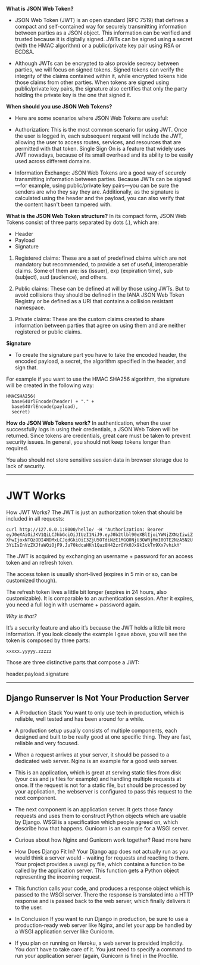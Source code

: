 **What is JSON Web Token?**


* JSON Web Token (JWT) is an open standard (RFC 7519) that defines a compact and self-contained way for securely transmitting information between parties as a JSON object. This information can be verified and trusted because it is digitally signed. JWTs can be signed using a secret (with the HMAC algorithm) or a public/private key pair using RSA or ECDSA.

* Although JWTs can be encrypted to also provide secrecy between parties, we will focus on signed tokens. Signed tokens can verify the integrity of the claims contained within it, while encrypted tokens hide those claims from other parties. When tokens are signed using public/private key pairs, the signature also certifies that only the party holding the private key is the one that signed it.



**When should you use JSON Web Tokens?**

* Here are some scenarios where JSON Web Tokens are useful:

* Authorization: This is the most common scenario for using JWT. Once the user is logged in, each subsequent request will include the JWT, allowing the user to access routes, services, and resources that are permitted with that token. Single Sign On is a feature that widely uses JWT nowadays, because of its small overhead and its ability to be easily used across different domains.

* Information Exchange: JSON Web Tokens are a good way of securely transmitting information between parties. Because JWTs can be signed—for example, using public/private key pairs—you can be sure the senders are who they say they are. Additionally, as the signature is calculated using the header and the payload, you can also verify that the content hasn't been tampered with.


**What is the JSON Web Token structure?**
In its compact form, JSON Web Tokens consist of three parts separated by dots (.), which are:

* Header
* Payload
* Signature




1. Registered claims: These are a set of predefined claims which are not mandatory but recommended, to provide a set of useful, interoperable claims. Some of them are: iss (issuer), exp (expiration time), sub (subject), aud (audience), and others.


2. Public claims: These can be defined at will by those using JWTs. But to avoid collisions they should be defined in the IANA JSON Web Token Registry or be defined as a URI that contains a collision resistant namespace.

3. Private claims: These are the custom claims created to share information between parties that agree on using them and are neither registered or public claims.



**Signature**

* To create the signature part you have to take the encoded header, the encoded payload, a secret, the algorithm specified in the header, and sign that.

For example if you want to use the HMAC SHA256 algorithm, the signature will be created in the following way:
```
HMACSHA256(
  base64UrlEncode(header) + "." +
  base64UrlEncode(payload),
  secret)

```


**How do JSON Web Tokens work?**
In authentication, when the user successfully logs in using their credentials, a JSON Web Token will be returned. Since tokens are credentials, great care must be taken to prevent security issues. In general, you should not keep tokens longer than required.

You also should not store sensitive session data in browser storage due to lack of security.


***************

# JWT Works

How JWT Works?
The JWT is just an authorization token that should be included in all requests:

`curl http://127.0.0.1:8000/hello/ -H 'Authorization: Bearer eyJ0eXAiOiJKV1QiLCJhbGciOiJIUzI1NiJ9.eyJ0b2tlbl90eXBlIjoiYWNjZXNzIiwiZXhwIjoxNTQzODI4NDMxLCJqdGkiOiI3ZjU5OTdiNzE1MGQ0NjU3OWRjMmI0OTE2NzA5N2U3YiIsInVzZXJfaWQiOjF9.Ju70kdcaHKn1Qaz8H42zrOYk0Jx9kIckTn9Xx7vhikY'`

The JWT is acquired by exchanging an username + password for an access token and an refresh token.

The access token is usually short-lived (expires in 5 min or so, can be customized though).

The refresh token lives a little bit longer (expires in 24 hours, also customizable). It is comparable to an authentication session. After it expires, you need a full login with username + password again.

*Why is that?*

It’s a security feature and also it’s because the JWT holds a little bit more information. If you look closely the example I gave above, you will see the token is composed by three parts:

`xxxxx.yyyyy.zzzzz`

Those are three distinctive parts that compose a JWT:

header.payload.signature


*****


## Django Runserver Is Not Your Production Server


* A Production Stack
You want to only use tech in production, which is reliable, well tested and has been around for a while.

* A production setup usually consists of multiple components, each designed and built to be really good at one specific thing. They are fast, reliable and very focused.

* When a request arrives at your server, it should be passed to a dedicated web server. Nginx is an example for a good web server.

* This is an application, which is great at serving static files from disk (your css and js files for example) and handling multiple requests at once. If the request is not for a static file, but should be processed by your application, the webserver is configured to pass this request to the next component.

* The next component is an application server. It gets those fancy requests and uses them to construct Python objects which are usable by Django. WSGI is a specification which people agreed on, which describe how that happens. Gunicorn is an example for a WSGI server.

* Curious about how Nginx and Gunicorn work together? Read more here

* How Does Django Fit In?
Your Django app does not actually run as you would think a server would - waiting for requests and reacting to them. Your project provides a uwsgi.py file, which contains a function to be called by the application server. This function gets a Python object representing the incoming request.

* This function calls your code, and produces a response object which is passed to the WSGI server. There the response is translated into a HTTP response and is passed back to the web server, which finally delivers it to the user.

* In Conclusion
If you want to run Django in production, be sure to use a production-ready web server like Nginx, and let your app be handled by a WSGI application server like Gunicorn.

* If you plan on running on Heroku, a web server is provided implicitly. You don’t have to take care of it. You just need to specify a command to run your application server (again, Gunicorn is fine) in the Procfile.


